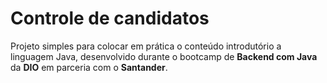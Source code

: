# Controle de candidatos

Projeto simples para colocar em prática o conteúdo introdutório a linguagem Java, desenvolvido durante o bootcamp de **Backend com Java** da **DIO** em parceria com o **Santander**.
